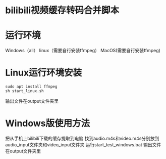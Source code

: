 # bilibili视频缓存转码合并脚本
# 运行环境
Windows（all）
linux（需要自行安装ffmpeg）
MacOS(需要自行安装ffmpeg)
# Linux运行环境安装

```
sudo apt install ffmpeg 
sh start_linux.sh
```
输出文件在output文件夹里
# Windows版使用方法
把从手机上bilibili下载的缓存提取到电脑
找到audio.m4s和video.m4s分别放到audio_input文件夹和video_input文件夹
运行start_test_windows.bat
输出文件在output文件夹里
